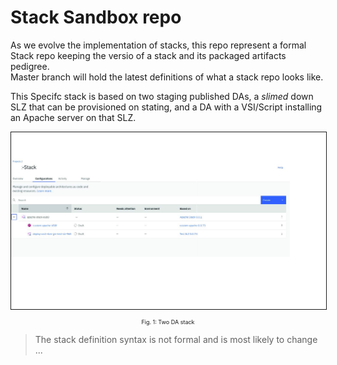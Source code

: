 # Stack Sandbox repo

As we evolve the implementation of stacks, this repo represent a formal Stack repo keeping the versio of a stack and its packaged artifacts pedigree.  
Master branch will hold the latest definitions of what a stack repo looks like.

This Specifc stack is based on two staging published DAs, a _slimed_ down SLZ that can be provisioned on stating, and a DA with a VSI/Script installing an Apache server on that SLZ.

<p align="center">
<img border="1px" style="display: block;" src="images/prj-stack.svg">
<p align="center"  style="font-size:9px;">
Fig. 1: Two DA stack
</p>


>  The stack definition syntax is not formal and is most likely to change ... 
